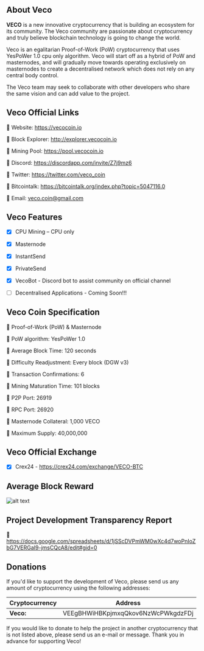## **About Veco**

**VECO** is a new innovative cryptocurrency that is building an ecosystem for its community. The Veco community are passionate about cryptocurrency and truly believe blockchain technology is going to change the world. 

Veco is an egalitarian Proof-of-Work (PoW) cryptocurrency that uses YesPoWer 1.0 cpu only algorithm. Veco will start off as a hybrid of PoW and masternodes, and will gradually move towards operating exclusively on masternodes to create a decentralised network which does not rely on any central body control. 

The Veco team may seek to collaborate with other developers who share the same vision and can add value to the project.
 
 
## **Veco Official Links**

:small_orange_diamond: Website: https://vecocoin.io

:small_orange_diamond: Block Explorer: http://explorer.vecocoin.io

:small_orange_diamond: Mining Pool: https://pool.vecocoin.io

:small_orange_diamond: Discord: https://discordapp.com/invite/Z7j9mz6

:small_orange_diamond: Twitter: https://twitter.com/veco_coin

:small_orange_diamond: Bitcointalk: https://bitcointalk.org/index.php?topic=5047116.0

:small_orange_diamond: Email: veco.coin@gmail.com

 
 
## **Veco Features**

- [x] CPU Mining – CPU only

- [x] Masternode

- [x] InstantSend

- [x] PrivateSend

- [x] VecoBot - Discord bot to assist community on official channel

- [ ] Decentralised Applications - Coming Soon!!!



## **Veco Coin Specification**

:small_orange_diamond: Proof-of-Work (PoW) & Masternode

:small_orange_diamond: PoW algorithm: YesPoWer 1.0

:small_orange_diamond: Average Block Time: 120 seconds

:small_orange_diamond: Difficulty Readjustment: Every block (DGW v3)

:small_orange_diamond: Transaction Confirmations: 6

:small_orange_diamond: Mining Maturation Time: 101 blocks

:small_orange_diamond: P2P Port: 26919

:small_orange_diamond: RPC Port: 26920

:small_orange_diamond: Masternode Collateral: 1,000 VECO

:small_orange_diamond: Maximum Supply: 40,000,000



## **Veco Official Exchange**

- [x] Crex24 - https://crex24.com/exchange/VECO-BTC



## **Average Block Reward**

![alt text](https://i.imgur.com/ee32LHk.png) 



## **Project Development Transparency Report**

:small_orange_diamond: https://docs.google.com/spreadsheets/d/1jSScDVPmWM0wXc4d7woPnIoZbG7VERGaI9-jmsCQcA8/edit#gid=0



## **Donations**

If you'd like to support the development of Veco, please send us any amount of cryptocurrency using the following addresses:

Cryptocurrency | Address
-------------- | -------
**Veco:** | VEEgBHWiHBKpjmxqQkov6NzWcPWkgdzFDj


If you would like to donate to help the project in another cryptocurrency that is not listed above, please send us an e-mail or message. Thank you in advance for supporting Veco!

